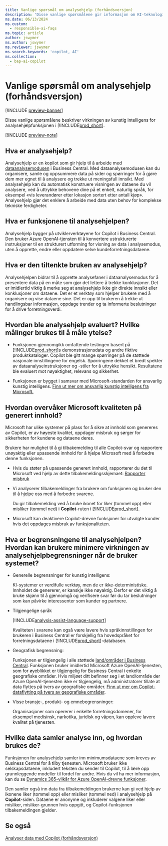 ```yaml
---
title: Vanlige spørsmål om analysehjelp (forhåndsversjon)
description: 'Disse vanlige spørsmålene gir informasjon om KI-teknologien som brukes for å analysere data på sider i Business Central. De omfatter viktige vurderinger og detaljer om hvordan kunstig intelligens brukes, hvordan den er testet og evaluert, og eventuelle spesifikke begrensninger.'
ms.date: 06/13/2024
ms.custom:
  - responsible-ai-faqs
ms.topic: article
author: jswymer
ms.author: jswymer
ms.reviewer: jswymer
ms.search.keywords: 'copilot, AI'
ms.collection:
  - bap-ai-copilot
---
```


# <a name="faq-for-analysis-assist-preview"></a>Vanlige spørsmål om analysehjelp (forhåndsversjon)

[!INCLUDE [preview-banner](~/../shared-content/shared/preview-includes/preview-banner.md)]

Disse vanlige spørsmålene beskriver virkningen av kunstig intelligens for analysehjelpfunksjonen i [!INCLUDE[prod_short](includes/prod_short.md)].

[!INCLUDE [preview-note](~/../shared-content/shared/preview-includes/production-ready-preview-dynamics365.md)]

## <a name="what-is-analysis-assist"></a>Hva er analysehjelp?

Analysehjelp er en kopilot som gir hjelp til å arbeide med [dataanalysemodusen](analysis-mode.md) i Business Central. Med dataanalysemodusen kan du organisere, samle og oppsummere data på sider og spørringer for å gjøre dem mer egnet til å analysere og trekke ut meningsfull innsikt. Med analysehjelp kan du automatisk konstruere visningen av dataene du vil analysere, ved å uttrykke behovene dine på et enkelt, naturlig språk, for eksempel «vis leverandører etter lokasjon sortert etter antall kjøp». Analysehjelp gjør det enklere å arbeide med data uten behov for komplekse tekniske ferdigheter.

## <a name="what-are-capabilities-of-analysis-assist"></a>Hva er funksjonene til analysehjelpen?

Analysehjelp bygger på utviklerverktøyene for Copilot i Business Central. Den bruker Azure OpenAI-tjensten til å konvertere ustrukturerte instruksjoner til en strukturert utforming for visning av data i analysemodus, uten å opprette, endre eller oppdatere selve kundeforretningsdataene.

## <a name="what-is-the-intended-use-of-analysis-assist"></a>Hva er den tiltenkte bruken av analysehjelp?

Analysehjelpen bidrar til å opprette analysefaner i dataanalysemodus for å presentere data på en måte som gjør det lettere å trekke konklusjoner. Det er imidlertid viktig å merke seg at analysehjelp ikke gir direkte innsikt eller konklusjoner om dataene. Det er et verktøy som hjelper brukere med å organisere og vise dataene sine. Det er opp til brukeren å trekke ut handlingsbar informasjon, oppdage trender og ta informerte beslutninger for å drive forretningsverdi.

## <a name="how-was-analysis-assist-evaluated-what-metrics-are-used-to-measure-performance"></a>Hvordan ble analysehjelp evaluert? Hvilke målinger brukes til å måle ytelse?

- Funksjonen gjennomgikk omfattende testingen basert på [!INCLUDE[prod_short](includes/prod_short.md)]s demonstrasjonsdata og andre fiktive produktkataloger. Copilot ble gitt mange spørringer på de støttede nasjonale innstillingene for engelsk. Spørringene dekket et bredt spekter av dataanalyseinstruksjoner og -stiler for å uttrykke hensikt. Resultatene ble evaluert mot nøyaktighet, relevans og sikkerhet.

- Funksjonen er bygget i samsvar med Microsoft-standarden for ansvarlig kunstig intelligens. [Finn ut mer om ansvarlig kunstig intelligens fra Microsoft.](https://aka.ms/RAI)

## <a name="how-does-microsoft-monitor-the-quality-of-generated-content"></a>Hvordan overvåker Microsoft kvaliteten på generert innhold?

Microsoft har ulike systemer på plass for å sikre at innhold som genereres av Copilot, er av høyeste kvalitet, oppdager misbruk og sørger for sikkerheten for kundene og dataene deres.

Brukere har mulighet til å gi tilbakemelding til alle Copilot-svar og rapportere unøyaktig eller upassende innhold for å hjelpe Microsoft med å forbedre denne funksjonen.

- Hvis du støter på upassende generert innhold, rapporterer du det til Microsoft ved hjelp av dette tilbakemeldingsskjemaet: [Rapporter misbruk](https://go.microsoft.com/fwlink/?linkid=2249810)

- Vi analyserer tilbakemeldinger fra brukere om funksjonen og bruker den til å hjelpe oss med å forbedre svarene.

  Du gir tilbakemelding ved å bruke ikonet for liker (tommel opp) eller misliker (tommel ned) i **Copilot**-ruten i [!INCLUDE[prod_short](includes/prod_short.md)].

- Microsoft kan deaktivere Copilot-drevne funksjoner for utvalgte kunder hvis det oppdages misbruk av funksjonaliteten.

## <a name="what-are-the-limitations-of-analysis-assist-how-can-users-minimize-the-impact-of-the-analysis-assist-limitations-when-using-the-system"></a>Hva er begrensningene til analysehjelpen? Hvordan kan brukere minimere virkningen av analysehjelpbegrensninger når de bruker systemet?

- Generelle begrensninger for kunstig intelligens:

  KI-systemer er verdifulle verktøy, men de er ikke-deterministiske. Innholdet de genererer, er kanskje ikke nøyaktig. Derfor er det viktig å bruke skjønn til å gjennomgå og verifisere svar før du tar beslutninger som kan påvirke interessenter som kunder og partnere.

- Tilgjengelige språk

   [!INCLUDE[analysis-assist-language-support](includes/analysis-assist-language-support.md)]

   Kvaliteten i svarene kan også være lavere hvis språkinnstillingen for brukeren i Business Central er forskjellig fra hovedspråket for forretningsdataene i [!INCLUDE[prod_short](includes/prod_short.md)]-databasen.
  
- Geografisk begrensning:
  
   Funksjonen er tilgjengelig i alle støttede [land/områder i Business Central](/dynamics365/business-central/dev-itpro/compliance/apptest-countries-and-translations)<!-- except for Canada-->. Funksjonen bruker imidlertid Microsoft Azure OpenAI-tjenesten, som for øyeblikket er tilgjengelig for Business Central i enkelte geografiske områder. Hvis miljøet ditt befinner seg i et land/område der Azure OpenAI-tjenesten ikke er tilgjengelig, må administratorer tillate at data flyttes på tvers av geografiske områder. [Finn ut mer om Copilot-dataflytting på tvers av geografiske områder](/dynamics365/business-central/ai-copilot-data-movement).

- Visse bransje-, produkt- og emnebegrensninger:

  Organisasjoner som opererer i enkelte forretningsdomener, for eksempel medisinsk, narkotika, juridisk og våpen, kan oppleve lavere kvalitet på tjenesten.

## <a name="what-data-does-analysis-collect-and-how-is-it-used"></a>Hvilke data samler analyse inn, og hvordan brukes de?

Funksjonen for analysehjelp samler inn minimumsdataene som kreves av Business Central for å tilby tjenesten. Microsoft bruker ikke selskapsdataene, inkludert teksten du sender til Copilot, til å lære opp grunnleggende modeller til fordel for andre. Hvis du vil ha mer informasjon, kan du se [Dynamics 365-vilkår for Azure OpenAI-drevne funksjoner](https://go.microsoft.com/fwlink/?linkid=2236010).

Den samler også inn data fra tilbakemeldingen brukerne kan gi ved hjelp av ikonene liker (tommel opp) eller misliker (tommel ned) i analysehjelp på **Copilot**-siden. Dataene er anonyme og inkluderer valgene liker eller misliker, misliker-grunnen hvis oppgitt, og Copilot-funksjonen tilbakemeldingen gjelder.

## <a name="see-also"></a>Se også

[Analyser data med Copilot (forhåndsversjon)](analysis-assist.md)
